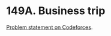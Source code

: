 # 149A. Business trip

[Problem statement on Codeforces](https://codeforces.com/problemset/problem/149/A?locale=en).